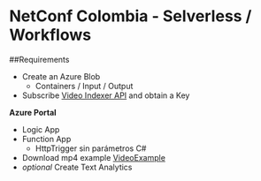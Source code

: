 # NetConf Colombia - Selverless / Workflows

##Requirements
* Create an Azure Blob
	*	Containers / Input / Output
* Subscribe [Video Indexer API](https://videobreakdown.portal.azure-api.net/) and obtain a Key

**Azure Portal**

* Logic App
* Function App
	* HttpTrigger sin parámetros C#
* Download mp4 example [VideoExample](https://netconfblob.blob.core.windows.net/input-assets/I%20Am%20NOT%20Black%20You%20are%20NOT%20White.mp4?st=2017-11-09T13%3A18%3A00Z&se=2017-11-10T13%3A18%3A00Z&sp=rl&sv=2017-04-17&sr=b&sig=nTrV8cdE%2FeRaCeSPTyvXhD8DfHFN3dOr8k6348UcTd8%3D)
* *optional* Create Text Analytics
